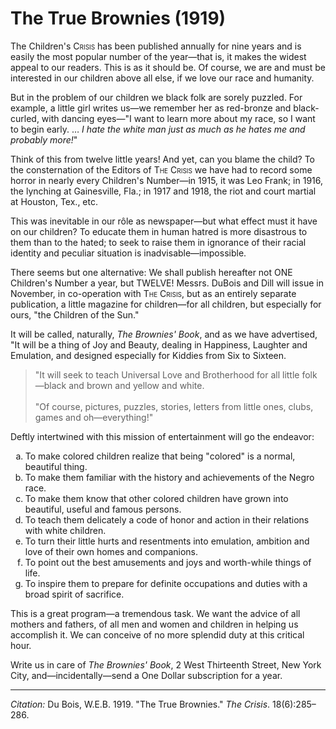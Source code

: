 <!--
title:   The True Brownies
author:  Du Bois, W.E.B.
journal: The Crisis
year:    1919
volume:  18
issue:   6
pages:   285-286
-->

# The True Brownies (1919)

The Children's <span style="font-variant:small-caps;"> Crisis</span> has been published annually for nine years and is easily the most popular number of the year—that is, it makes the widest appeal to our readers. This is as it should be. Of course, we are and must be interested in our children above all else, if we love our race and humanity.

But in the problem of our children we black folk are sorely puzzled. For example, a little girl writes us—we remember her as red-bronze and black-curled, with dancing eyes—"I want to learn more about my race, so I want to begin early. … *I hate the white man just as much as he hates me and probably more!*"

Think of this from twelve little years! And yet, can you blame the child? To the consternation of the Editors of <span style="font-variant:small-caps;">The Crisis</span> we have had to record some horror in nearly every Children's Number—in 1915, it was Leo Frank; in 1916, the lynching at Gainesville, Fla.; in 1917 and 1918, the riot and court martial at Houston, Tex., etc.

This was inevitable in our rôle as newspaper—but what effect must it have on our children? To educate them in human hatred is more disastrous to them than to the hated; to seek to raise them in ignorance of their racial identity and peculiar situation is inadvisable—impossible.

There seems but one alternative: We shall publish hereafter not ONE Children's Number a year, but TWELVE! Messrs. DuBois and Dill will issue in November, in co-operation with <span style="font-variant:small-caps;">The Crisis</span>, but as an entirely separate publication, a little magazine for children—for all children, but especially for ours, "the Children of the Sun."

It will be called, naturally, *The Brownies' Book*, and as we have advertised, "It will be a thing of Joy and Beauty, dealing in Happiness, Laughter and Emulation, and designed especially for Kiddies from Six to Sixteen.

> "It will seek to teach Universal Love and Brotherhood for all little folk—black and brown and yellow and white.   
> &nbsp;   
> "Of course, pictures, puzzles, stories, letters from little ones, clubs, games and oh—everything!"

Deftly intertwined with this mission of entertainment will go the endeavor:
<ol type="a">
<li> To make colored children realize that being "colored" is a normal, beautiful thing.  
<li>   To make them familiar with the history and achievements of the Negro race.  
<li>   To make them know that other colored children have grown into beautiful, useful and famous persons.  
<li>  To teach them delicately a code of honor and action in their relations with white children.  
<li>  To turn their little hurts and resentments into emulation, ambition and love of their own homes and companions.  
<li> To point out the best amusements and joys and worth-while things of life.  
<li>  To inspire them to prepare for definite occupations and duties with a broad spirit of sacrifice.  
</ol>

This is a great program—a tremendous task. We want the advice of all mothers and fathers, of all men and women and children in helping us accomplish it. We can conceive of no more splendid duty at this critical hour.

Write us in care of *The Brownies' Book*, 2 West Thirteenth Street, New York City, and—incidentally—send a One Dollar subscription for a year.

________________
*Citation:* Du Bois, W.E.B. 1919. "The True Brownies." *The Crisis*. 18(6):285&ndash;286.

